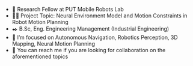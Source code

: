 - 🔭 Research Fellow at PUT Mobile Robots Lab
- 👨‍💻 Project Topic: Neural Environment Model and Motion Constraints in Robot Motion Planning
- ✒️ B.Sc, Eng. Engineering Management (Industrial Engineering)
- 🌱 I’m focused on Autonomous Navigation, Robotics Perception, 3D Mapping, Neural Motion Planning
- 👯 You can reach me if you are looking for collaboration on the aforementioned topics
